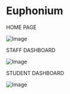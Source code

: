 # Euphonium

HOME PAGE

![Image](https://github.com/user-attachments/assets/de1af902-b43e-4eb0-a4c7-93558265283f)

STAFF DASHBOARD

![Image](https://github.com/user-attachments/assets/11d5ff9e-9384-4431-a90f-2608ebbb4513)

STUDENT DASHBOARD

![Image](https://github.com/user-attachments/assets/88c1ddae-7930-4408-85ce-e12462f9e45a)
